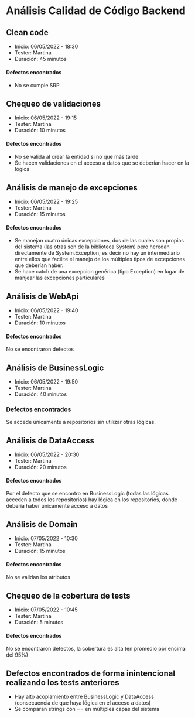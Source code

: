 # Análisis Calidad de Código Backend

## Clean code
- Inicio: 06/05/2022 - 18:30
- Tester: Martina
- Duración: 45 minutos
#### Defectos encontrados
- No se cumple SRP

## Chequeo de validaciones
- Inicio: 06/05/2022 - 19:15
- Tester: Martina
- Duración: 10 minutos
#### Defectos encontrados
- No se valida al crear la entidad si no que más tarde
- Se hacen validaciones en el acceso a datos que se deberían hacer en la lógica

## Análisis de manejo de excepciones
- Inicio: 06/05/2022 - 19:25
- Tester: Martina
- Duración: 15 minutos
#### Defectos encontrados
- Se manejan cuatro únicas excepciones, dos de las cuales son propias del sistema (las otras son de la biblioteca System) pero heredan directamente de System.Exception, es decir no hay un intermediario entre ellos que facilite el manejo de los múltiples tipos de excepciones que deberían haber.
- Se hace catch de una excepcion genérica (tipo Exception) en lugar de manjear las excepciones particulares

## Análisis de WebApi
- Inicio: 06/05/2022 - 19:40
- Tester: Martina
- Duración: 10 minutos
#### Defectos encontrados
No se encontraron defectos

## Análisis de BusinessLogic
- Inicio: 06/05/2022 - 19:50
- Tester: Martina
- Duración: 40 minutos
### Defectos encontrados
Se accede únicamente a repositorios sin utilizar otras lógicas.

## Análisis de DataAccess
- Inicio: 06/05/2022 - 20:30
- Tester: Martina
- Duración: 20 minutos
#### Defectos encontrados
Por el defecto que se encontro en BusinessLogic (todas las lógicas acceden a todos los repositorios) hay lógica en los repositorios, donde debería haber únicamente acceso a datos

## Análisis de Domain
- Inicio: 07/05/2022 - 10:30
- Tester: Martina
- Duración: 15 minutos
#### Defectos encontrados
No se validan los atributos

## Chequeo de la cobertura de tests
- Inicio: 07/05/2022 - 10:45
- Tester: Martina
- Duración: 5 minutos
#### Defectos encontrados
No se encontraron defectos, la cobertura es alta (en promedio por encima del 95%)

## Defectos encontrados de forma inintencional realizando los tests anteriores
- Hay alto acoplamiento entre BusinessLogic y DataAccess (consecuencia de que haya lógica en el acceso a datos)
- Se comparan strings con == en múltiples capas del sistema 
